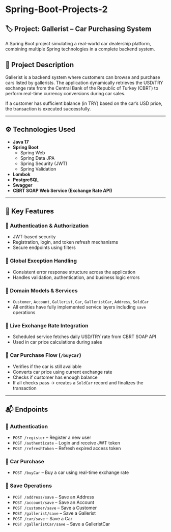 # Spring-Boot-Projects-2
## 🏷️ Project: Gallerist – Car Purchasing System

A Spring Boot project simulating a real-world car dealership platform, combining multiple Spring technologies in a complete backend system.

## 📌 Project Description

Gallerist is a backend system where customers can browse and purchase cars listed by gallerists. The application dynamically retrieves the USD/TRY exchange rate from the Central Bank of the Republic of Turkey (CBRT) to perform real-time currency conversions during car sales.

If a customer has sufficient balance (in TRY) based on the car’s USD price, the transaction is executed successfully.

---

## ⚙️ Technologies Used

- **Java 17**
- **Spring Boot**
  - Spring Web
  - Spring Data JPA
  - Spring Security (JWT)
  - Spring Validation
- **Lombok**
- **PostgreSQL**
- **Swagger**
- **CBRT SOAP Web Service (Exchange Rate API)**

---

## 🧩 Key Features

### 🔐 Authentication & Authorization

- JWT-based security
- Registration, login, and token refresh mechanisms
- Secure endpoints using filters

### 📄 Global Exception Handling

- Consistent error response structure across the application
- Handles validation, authentication, and business logic errors

### 🧱 Domain Models & Services

- `Customer`, `Account`, `Gallerist`, `Car`, `GalleristCar`, `Address`, `SoldCar`
- All entities have fully implemented service layers including `save` operations

### 💱 Live Exchange Rate Integration

- Scheduled service fetches daily USD/TRY rate from CBRT SOAP API
- Used in car price calculations during sales

### 🛒 Car Purchase Flow (`/buyCar`)

- Verifies if the car is still available
- Converts car price using current exchange rate
- Checks if customer has enough balance
- If all checks pass → creates a `SoldCar` record and finalizes the transaction

---

## 📬 Endpoints

### 🔐 Authentication
- `POST /register` – Register a new user  
- `POST /authenticate` – Login and receive JWT token  
- `POST /refreshToken` – Refresh expired access token  

### 🛒 Car Purchase
- `POST /buyCar` – Buy a car using real-time exchange rate  

### 💾 Save Operations
- `POST /address/save` – Save an Address  
- `POST /account/save` – Save an Account  
- `POST /customer/save` – Save a Customer  
- `POST /gallerist/save` – Save a Gallerist  
- `POST /car/save` – Save a Car  
- `POST /galleristCar/save` – Save a GalleristCar  
  


